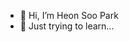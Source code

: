 - 👋 Hi, I’m Heon Soo Park
- 👀 Just trying to learn...

<!---
hspark220/hspark220 is a ✨ special ✨ repository because its `README.md` (this file) appears on your GitHub profile.
You can click the Preview link to take a look at your changes.
--->
